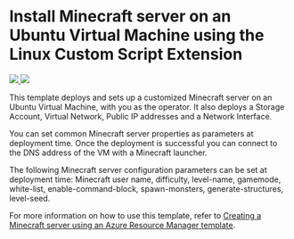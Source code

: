 # Install Minecraft server on an Ubuntu Virtual Machine using the Linux Custom Script Extension

<a href="https://portal.azure.com/#create/Microsoft.Template/uri/https%3A%2F%2Fraw.githubusercontent.com%2Fhespy%2Fazure-quickstart-templates%2Fmaster%2Fminecraft-on-ubuntu%2Fazuredeploy.json" target="_blank">
    <img src="http://azuredeploy.net/deploybutton.png"/>
</a>
<a href="http://armviz.io/#/?load=https%3A%2F%2Fraw.githubusercontent.com%2Fhespy%2Fazure-quickstart-templates%2Fmaster%2Fminecraft-on-ubuntu%2Fazuredeploy.json" target="_blank">
    <img src="http://armviz.io/visualizebutton.png"/>
</a>

This template deploys and sets up a customized Minecraft server on an Ubuntu Virtual Machine, with you as the operator. It also deploys a Storage Account, Virtual Network, Public IP addresses and a Network Interface.

You can set common Minecraft server properties as parameters at deployment time. Once the deployment is successful you can connect to the DNS address of the VM with a Minecraft launcher. 

The following Minecraft server configuration parameters can be set at deployment time: Minecraft user name, difficulty, level-name, gamemode, white-list, enable-command-block, spawn-monsters, generate-structures, level-seed.

For more information on how to use this template, refer to <a href="https://msftstack.wordpress.com/2015/09/05/creating-a-minecraft-server-using-an-azure-resource-manager-template/">Creating a Minecraft server using an Azure Resource Manager template</a>.
